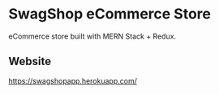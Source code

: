 # SwagShop eCommerce Store
eCommerce store built with MERN Stack + Redux.
## Website
https://swagshopapp.herokuapp.com/
